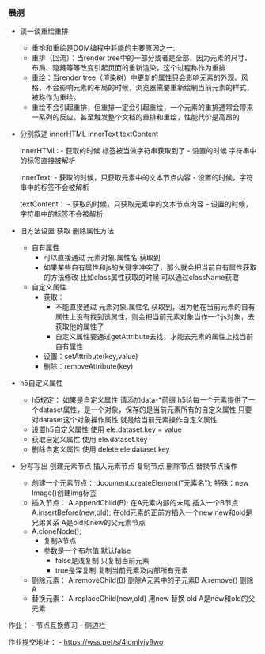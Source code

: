 ### 晨测

- 谈一谈重绘重排

  - 重排和重绘是DOM编程中耗能的主要原因之一:
  - 重排（回流）：当render tree中的一部分或者是全部，因为元素的尺寸、布局、隐藏等等改变引起页面的重新渲染，这个过程称作为重排
  - 重绘：当render tree（渲染树）中更新的属性只会影响元素的外观、风格，不会影响元素的布局的时候，浏览器需要重新绘制当前元素的样式，被称作为重绘。
  - 重绘不会引起重排，但重排一定会引起重绘，一个元素的重排通常会带来一系列的反应，甚至触发整个文档的重排和重绘，性能代价是高昂的

- 分别叙述 innerHTML innerText textContent

  innerHTML:
      - 获取的时候 标签被当做字符串获取到了
      - 设置的时候 字符串中的标签直接被解析

  innerText:
      - 获取的时候，只获取元素中的文本节点内容
      - 设置的时候，字符串中的标签不会被解析

  textContent：
      - 获取的时候，只获取元素中的文本节点内容
      - 设置的时候，字符串中的标签不会被解析

- 旧方法设置 获取 删除属性方法

  - 自有属性
    - 可以直接通过 元素对象.属性名 获取到
    - 如果某些自有属性和js的关键字冲突了，那么就会把当前自有属性获取的方法修改
      比如class属性获取的时候 可以通过className获取
  - 自定义属性
    - 获取：
      - 不能直接通过 元素对象.属性名 获取到，因为他在当前元素的自有属性上没有找到该属性，则会把当前元素对象当作一个js对象，去获取他的属性了
      - 自定义属性要通过getAttribute去找，才能去元素的属性上找当前自有属性
    - 设置：setAttribute(key,value)
    - 删除：removeAttribute(key)

- h5自定义属性

  - h5规定：
    如果是自定义属性 请添加data-*前缀
    h5给每一个元素提供了一个dataset属性，是一个对象，保存的是当前元素所有的自定义属性
    只要对dataset这个对象操作属性 就是给当前元素操作自定义属性
  - 设置h5自定义属性
    使用 ele.dataset.key = value
  - 获取自定义属性
    使用 ele.dataset.key
  - 删除自定义属性
    使用 delete ele.dataset.key

- 分写写出 创建元素节点 插入元素节点 复制节点  删除节点 替换节点操作
    - 创建一个元素节点：
        document.createElement("元素名");
        特殊：new Image()创建img标签
    - 插入节点：
        A.appendChild(B);
        在A元素内部的末尾 插入一个B节点
        A.insertBefore(new,old);
        在old元素的正前方插入一个new  new和old是兄弟关系
        A是old和new的父元素节点
    - A.cloneNode();
        - 复制A节点
        - 参数是一个布尔值 默认false
            - false是浅复制 只复制当前元素
            - true是深复制 复制当前元素及内部所有元素
    - 删除元素：
        A.removeChild(B)
        删除A元素中的子元素B
        A.remove()
        删除A
    - 替换元素：
        A.replaceChild(new,old)
        用new 替换 old
        A是new和old的父元素




作业：
    - 节点互换练习
    - 侧边栏

作业提交地址：
    - https://wss.pet/s/4ldmlvjy9wo